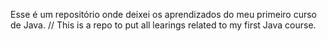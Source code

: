 Esse é um repositório onde deixei os aprendizados do meu primeiro curso de Java.
//
This is a repo to put all learings related to my first Java course.